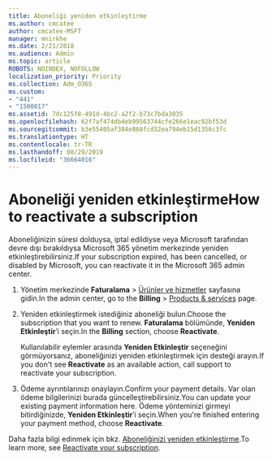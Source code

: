```yaml
---
title: Aboneliği yeniden etkinleştirme
ms.author: cmcatee
author: cmcatee-MSFT
manager: mnirkhe
ms.date: 2/21/2018
ms.audience: Admin
ms.topic: article
ROBOTS: NOINDEX, NOFOLLOW
localization_priority: Priority
ms.collection: Adm_O365
ms.custom:
- "441"
- "1500017"
ms.assetid: 7dc125f8-491d-4bc2-a2f2-b73c7bda3035
ms.openlocfilehash: 62f7af474db4eb99563744cfe266e1eac92bf53d
ms.sourcegitcommit: b3e55405af384e868fcd32ea794eb15d1356c3fc
ms.translationtype: HT
ms.contentlocale: tr-TR
ms.lasthandoff: 08/29/2019
ms.locfileid: "36664016"
---
```

# <a name="how-to-reactivate-a-subscription"></a><span data-ttu-id="cc5c1-102">Aboneliği yeniden etkinleştirme</span><span class="sxs-lookup"><span data-stu-id="cc5c1-102">How to reactivate a subscription</span></span>

<span data-ttu-id="cc5c1-103">Aboneliğinizin süresi dolduysa, iptal edildiyse veya Microsoft tarafından devre dışı bırakıldıysa Microsoft 365 yönetim merkezinde yeniden etkinleştirebilirsiniz.</span><span class="sxs-lookup"><span data-stu-id="cc5c1-103">If your subscription expired, has been cancelled, or disabled by Microsoft, you can reactivate it in the Microsoft 365 admin center.</span></span>
  
1. <span data-ttu-id="cc5c1-104">Yönetim merkezinde **Faturalama** \> [Ürünler ve hizmetler](https://go.microsoft.com/fwlink/p/?linkid=842054) sayfasına gidin.</span><span class="sxs-lookup"><span data-stu-id="cc5c1-104">In the admin center, go to the **Billing** \> [Products & services](https://go.microsoft.com/fwlink/p/?linkid=842054) page.</span></span>

2. <span data-ttu-id="cc5c1-105">Yeniden etkinleştirmek istediğiniz aboneliği bulun.</span><span class="sxs-lookup"><span data-stu-id="cc5c1-105">Choose the subscription that you want to renew.</span></span> <span data-ttu-id="cc5c1-106">**Faturalama** bölümünde, **Yeniden Etkinleştir**’i seçin.</span><span class="sxs-lookup"><span data-stu-id="cc5c1-106">In the **Billing** section, choose **Reactivate**.</span></span>

    <span data-ttu-id="cc5c1-107">Kullanılabilir eylemler arasında **Yeniden Etkinleştir** seçeneğini görmüyorsanız, aboneliğinizi yeniden etkinleştirmek için desteği arayın.</span><span class="sxs-lookup"><span data-stu-id="cc5c1-107">If you don't see **Reactivate** as an available action, call support to reactivate your subscription.</span></span>

3. <span data-ttu-id="cc5c1-108">Ödeme ayrıntılarınızı onaylayın.</span><span class="sxs-lookup"><span data-stu-id="cc5c1-108">Confirm your payment details.</span></span> <span data-ttu-id="cc5c1-109">Var olan ödeme bilgilerinizi burada güncelleştirebilirsiniz.</span><span class="sxs-lookup"><span data-stu-id="cc5c1-109">You can update your existing payment information here.</span></span> <span data-ttu-id="cc5c1-110">Ödeme yönteminizi girmeyi bitirdiğinizde, **Yeniden Etkinleştir**’i seçin.</span><span class="sxs-lookup"><span data-stu-id="cc5c1-110">When you're finished entering your payment method, choose **Reactivate**.</span></span>

<span data-ttu-id="cc5c1-111">Daha fazla bilgi edinmek için bkz. [Aboneliğinizi yeniden etkinleştirme](https://docs.microsoft.com/office365/admin/subscriptions-and-billing/reactivate-your-subscription).</span><span class="sxs-lookup"><span data-stu-id="cc5c1-111">To learn more, see [Reactivate your subscription](https://docs.microsoft.com/office365/admin/subscriptions-and-billing/reactivate-your-subscription).</span></span>